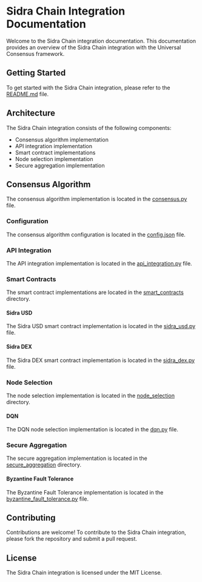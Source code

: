 # Sidra Chain Integration Documentation

Welcome to the Sidra Chain integration documentation. This documentation provides an overview of the Sidra Chain integration with the Universal Consensus framework.

## Getting Started

To get started with the Sidra Chain integration, please refer to the [README.md](README.md) file.

## Architecture

The Sidra Chain integration consists of the following components:

*   Consensus algorithm implementation
*   API integration implementation
*   Smart contract implementations
*   Node selection implementation
*   Secure aggregation implementation

## Consensus Algorithm

The consensus algorithm implementation is located in the [consensus.py](consensus.py) file.

### Configuration

The consensus algorithm configuration is located in the [config.json](config.json) file.

### API Integration

The API integration implementation is located in the [api_integration.py](api_integration.py) file.

### Smart Contracts

The smart contract implementations are located in the [smart_contracts](smart_contracts) directory.

#### Sidra USD

The Sidra USD smart contract implementation is located in the [sidra_usd.py](smart_contracts/sidra_usd.py) file.

#### Sidra DEX

The Sidra DEX smart contract implementation is located in the [sidra_dex.py](smart_contracts/sidra_dex.py) file.

### Node Selection

The node selection implementation is located in the [node_selection](node_selection) directory.

#### DQN

The DQN node selection implementation is located in the [dqn.py](node_selection/dqn.py) file.

### Secure Aggregation

The secure aggregation implementation is located in the [secure_aggregation](secure_aggregation) directory.

#### Byzantine Fault Tolerance

The Byzantine Fault Tolerance implementation is located in the [byzantine_fault_tolerance.py](secure_aggregation/byzantine_fault_tolerance.py) file.

## Contributing

Contributions are welcome! To contribute to the Sidra Chain integration, please fork the repository and submit a pull request.

## License

The Sidra Chain integration is licensed under the MIT License.
